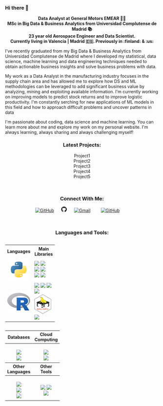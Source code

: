 ### Hi there 👋

<!--
**Marcos-Sanz-Garcia/Marcos-Sanz-Garcia** is a ✨ _special_ ✨ repository because its `README.md` (this file) appears on your GitHub profile.

Here are some ideas to get you started:

- 🔭 I’m currently working on ...
- 🌱 I’m currently learning ...
- 👯 I’m looking to collaborate on ...
- 🤔 I’m looking for help with ...
- 💬 Ask me about ...
- 📫 How to reach me: ...
- 😄 Pronouns: ...
- ⚡ Fun fact: ...
-->
<p align='center'>
  <b>Data Analyst at General Motors EMEAR 👨‍💻 </br> 
  MSc in Big Data & Business Analytics from Universidad Complutense de Madrid 📚 </br>
  23 year old Aerospace Engineer and Data Scientist. </br>
  Currently living in Valencia | Madrid 🇪🇸. Previously in :finland: & :us: </b>
</p>

I've recently graduated from my Big Data & Business Analytics from Universidad Complutense de Madrid where I developed my statistical, data science, machine learning and data engineering techniques needed to obtain actionable business insights and solve business problems with data. <br>

My work as a Data Analyst in the manufacturing industry focuses in the supply chain area and has allowed me to explore how DS and ML methodologies can be leveraged to add significant business value by analyzing, mining and exploiting available information. I'm currently working on improving models to predict stock returns and to improve logistic productivity. I'm constantly serching for new applications of ML models in this field and how to approach difficult problems and uncover patterns in data<br>

I'm passionate about coding, data science and machine learning. You can learn more about me and explore my work on my personal website. I'm always learning, always sharing and always challenging myself!

<h3 align = 'center'>Latest Projects:</h3>
<p align = 'center'>Project1</br>
Project2</br>
Project3</br>
Project4</br>
Project5</br></p>
<br>
<p align = 'center'><h3 align = 'center'>Connect With Me:</h3></p>

<p align = 'center'><a href="https://www.linkedin.com/in/" target="_blank">
<img alt="GitHub" src="https://img.flaticon.com/icons/png/512/174/174857.png?size=1200x630f&pad=10,10,10,10&ext=png&bg=FFFFFFFF" height="17"></a>
  
<a href="https://github.com/Marcos-Sanz-Garcia" target="_blank">
<img alt="GitHub" src="https://raw.githubusercontent.com/github/explore/78df643247d429f6cc873026c0622819ad797942/topics/github/github.png" height="18" hspace="20"></a>
  
<a href="mailto:msg@gmail.com" target="_blank">
<img alt="Gmail" src="https://logos-marcas.com/wp-content/uploads/2020/11/Gmail-Logo.png" height="18"></a>
  
<a href="https://marcos-sanz-garcia.github.io./" target="_blank">
<img alt="GitHub" src="https://img.icons8.com/wired/2x/domain.png" height="17" hspace="30"></a></p>
<br>

<h3 align = 'center'>Languages and Tools:</h3>

<table align="left" >
  <tr>
    <th width="1px">Languages</th>
    <th width="5px">Main Libraries</th> 
  </tr>
  <tr>
    <td>
      <img align="center" alt="Python" width="100px" src="https://raw.githubusercontent.com/github/explore/80688e429a7d4ef2fca1e82350fe8e3517d3494d/topics/python/python.png" />
    </td>
    <td>
      <img width="100px" src ="https://cdn-images-1.medium.com/max/1024/1*-QTg-_71YF0SVshMEaKZ_g.png"/>
      <img width="100px" src ="https://upload.wikimedia.org/wikipedia/commons/thumb/3/37/Plotly-logo-01-square.png/1200px-Plotly-logo-01-square.png"/><br>
      <img width="100px" src ="https://upload.wikimedia.org/wikipedia/commons/thumb/e/ed/Pandas_logo.svg/1200px-Pandas_logo.svg.png"/>
      <img width="100px" src ="https://repository-images.githubusercontent.com/122896249/65414f00-82d3-11e9-8cca-d13923f96a75"><br>
      <img width="100px" src ="https://www.analyticsvidhya.com/blog/wp-content/uploads/2015/01/scikit-learn-logo.png"/>
      <img width="100px" src ="https://upload.wikimedia.org/wikipedia/commons/thumb/3/31/NumPy_logo_2020.svg/1280px-NumPy_logo_2020.svg.png"/>
    </td> 
  </tr>
  <tr>
    <td>
      <img align="center" alt="R" width="90px"src="https://raw.githubusercontent.com/github/explore/80688e429a7d4ef2fca1e82350fe8e3517d3494d/topics/r/r.png">
    </td>
    <td>
      <img width="55px" src ="https://ggplot2.tidyverse.org/logo.png"/>
      <img width="55px" src ="https://tidyverse.tidyverse.org/articles/tidyverse-logo.png"/>
      <img width="55px" src ="https://d33wubrfki0l68.cloudfront.net/071952491ec4a6a532a3f70ecfa2507af4d341f9/ff4d9/wp-content/uploads/2014/04/dplyr.png"/> 
      <img width="55px" src ="https://d33wubrfki0l68.cloudfront.net/c477d7eb7fdf2c3d75637cfe19ff4a4d0a107bcf/017d0/css/images/hex/tibble.png"/>
      <img width="55px" src ="https://raw.githubusercontent.com/Rdatatable/data.table/master/.graphics/logo.png"/>
      <img width="55px" src ="https://cran.r-project.org/web/packages/rpart/readme/man/figures/rpart.png"/>
    </td> 
  </tr>
</table>

<table align="right">
  <tr>
    <th width="1px">Databases</th>
    <th width="1px">Cloud Computing</th>
  </tr>
  <th>
    <br>
    <img width="100px" src ="https://webassets.mongodb.com/_com_assets/cms/MongoDB_Logo_FullColorBlack_RGB-4td3yuxzjs.png"/><br>
    <img width="100px" src ="http://1000marcas.net/wp-content/uploads/2020/11/MySQL-logo.png"/>
    <br>
  </th>
  <th>
    <br>
    <img width="110px" src ="https://cloud.google.com/images/velostrata/cloud-lockup-logo.png"/><br>
    <img width="100px" src ="https://upload.wikimedia.org/wikipedia/commons/thumb/f/f3/Apache_Spark_logo.svg/1200px-Apache_Spark_logo.svg.png"/>
    <br>
  </th>
   <tr>
    <th width="1px">Other Languages</th>
    <th width="1px">Other Tools</th>
  </tr>
  <th>
    <br>
    <img width="80px" src ="https://seeklogo.com/images/J/java-logo-41D4155FC3-seeklogo.com.png"/><br>
    <img width="80px" src ="https://upload.wikimedia.org/wikipedia/commons/8/85/Scala_logo.png"/><br>
    <img width="60px" src ="https://freeiconshop.com/wp-content/uploads/edd/html-solid.png"/>
    <br>
  </th>
  <th>
    <br>
    <img width="100px" src ="https://logos-marcas.com/wp-content/uploads/2020/11/GitHub-Logo.png"/>
    <img width="100px" src ="https://www.disid.com/wp-content/uploads/tableau-logo.png"/><br>
    <img width="60px" src ="https://upload.wikimedia.org/wikipedia/commons/thumb/1/1d/PyCharm_Icon.svg/1200px-PyCharm_Icon.svg.png"/>
    <br>
  </th>  
</table>


